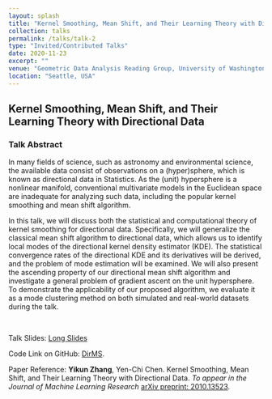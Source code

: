 ```yaml
---
layout: splash
title: "Kernel Smoothing, Mean Shift, and Their Learning Theory with Directional Data"
collection: talks
permalink: /talks/talk-2
type: "Invited/Contributed Talks"
date: 2020-11-23
excerpt: ""
venue: "Geometric Data Analysis Reading Group, University of Washington (Nov 2020, Virtual) & JSM 2021 (Aug 2021, Virtual)"
location: "Seattle, USA"
---
```


## Kernel Smoothing, Mean Shift, and Their Learning Theory with Directional Data

### Talk Abstract

In many fields of science, such as astronomy and environmental science, the available data consist of observations on a (hyper)sphere, which is known as directional data in Statistics. As the (unit) hypersphere is a nonlinear manifold, conventional multivariate models in the Euclidean space are inadequate for analyzing such data, including the popular kernel smoothing and mean shift algorithm.

In this talk, we will discuss both the statistical and computational theory of kernel smoothing for directional data. Specifically, we will generalize the classical mean shift algorithm to directional data, which allows us to identify local modes of the directional kernel density estimator (KDE). The statistical convergence rates of the directional KDE and its derivatives will be derived, and the problem of mode estimation will be examined.  We will also present the ascending property of our directional mean shift algorithm and investigate a general problem of gradient ascent on the unit hypersphere. To demonstrate the applicability of our proposed algorithm, we evaluate it as a mode clustering method on both simulated and real-world datasets during the talk.

<br>

Talk Slides: [Long Slides](https://zhangyk8.github.io/talks/DirMS_Slides.pdf)

Code Link on GitHub: [DirMS](https://github.com/zhangyk8/DirMS).

Paper Reference: **Yikun Zhang**, Yen-Chi Chen. Kernel Smoothing, Mean Shift, and Their Learning Theory with Directional Data. _To appear in the Journal of Machine Learning Research_ [arXiv preprint: 2010.13523](https://arxiv.org/abs/2010.13523).


